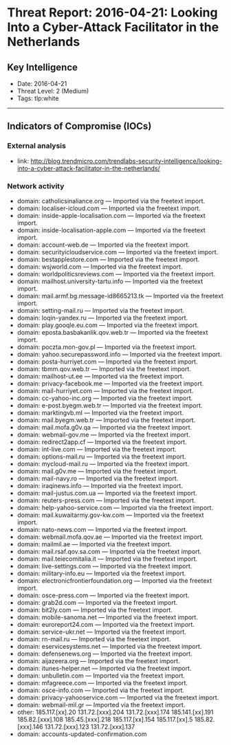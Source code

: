 # Threat Report: 2016-04-21: Looking Into a Cyber-Attack Facilitator in the Netherlands


## Key Intelligence
* Date: 2016-04-21
* Threat Level: 2 (Medium)
* Tags: tlp:white

---

## Indicators of Compromise (IOCs)
### External analysis
* link: http://blog.trendmicro.com/trendlabs-security-intelligence/looking-into-a-cyber-attack-facilitator-in-the-netherlands/

### Network activity
* domain: catholicsinaliance.org — Imported via the freetext import.
* domain: localiser-icloud.com — Imported via the freetext import.
* domain: inside-apple-localisation.com — Imported via the freetext import.
* domain: inside-localisation-apple.com — Imported via the freetext import.
* domain: account-web.de — Imported via the freetext import.
* domain: securityicloudservice.com — Imported via the freetext import.
* domain: bestapplestore.com — Imported via the freetext import.
* domain: wsjworld.com — Imported via the freetext import.
* domain: worldpoliticsreviews.com — Imported via the freetext import.
* domain: mailhost.university-tartu.info — Imported via the freetext import.
* domain: mail.armf.bg.message-id8665213.tk — Imported via the freetext import.
* domain: setting-mail.ru — Imported via the freetext import.
* domain: loqin-yandex.ru — Imported via the freetext import.
* domain: play.gooqle.eu.com — Imported via the freetext import.
* domain: eposta.basbakanlik.qov.web.tr — Imported via the freetext import.
* domain: poczta.mon-gov.pl — Imported via the freetext import.
* domain: yahoo.securepassword.info — Imported via the freetext import.
* domain: posta-hurriyet.com — Imported via the freetext import.
* domain: tbmm.qov.web.tr — Imported via the freetext import.
* domain: mailhost-ut.ee — Imported via the freetext import.
* domain: privacy-facebook.me — Imported via the freetext import.
* domain: mail-hurriyet.com — Imported via the freetext import.
* domain: cc-yahoo-inc.org — Imported via the freetext import.
* domain: e-post.byegm.web.tr — Imported via the freetext import.
* domain: marktingvb.ml — Imported via the freetext import.
* domain: mail.byegm.web.tr — Imported via the freetext import.
* domain: mail.mofa.g0v.qa — Imported via the freetext import.
* domain: webmail-gov.me — Imported via the freetext import.
* domain: redirect2app.cf — Imported via the freetext import.
* domain: int-live.com — Imported via the freetext import.
* domain: options-mail.ru — Imported via the freetext import.
* domain: mycloud-mail.ru — Imported via the freetext import.
* domain: mail.g0v.me — Imported via the freetext import.
* domain: mail-navy.ro — Imported via the freetext import.
* domain: iraqinews.info — Imported via the freetext import.
* domain: mail-justus.com.ua — Imported via the freetext import.
* domain: reuters-press.com — Imported via the freetext import.
* domain: help-yahoo-service.com — Imported via the freetext import.
* domain: mail.kuwaitarmy.gov-kw.com — Imported via the freetext import.
* domain: nato-news.com — Imported via the freetext import.
* domain: webmail.mofa.qov.ae — Imported via the freetext import.
* domain: mailmil.ae — Imported via the freetext import.
* domain: mail.rsaf.qov.sa.com — Imported via the freetext import.
* domain: mail.teiecomitalia.it — Imported via the freetext import.
* domain: live-settings.com — Imported via the freetext import.
* domain: military-info.eu — Imported via the freetext import.
* domain: electronicfrontierfoundation.org — Imported via the freetext import.
* domain: osce-press.com — Imported via the freetext import.
* domain: grab2d.com — Imported via the freetext import.
* domain: bit2ly.com — Imported via the freetext import.
* domain: mobile-sanoma.net — Imported via the freetext import.
* domain: euroreport24.com — Imported via the freetext import.
* domain: service-ukr.net — Imported via the freetext import.
* domain: rn-mail.ru — Imported via the freetext import.
* domain: eservicesystems.net — Imported via the freetext import.
* domain: defensenews.org — Imported via the freetext import.
* domain: aijazeera.org — Imported via the freetext import.
* domain: itunes-helper.net — Imported via the freetext import.
* domain: unbulletin.com — Imported via the freetext import.
* domain: mfagreece.com — Imported via the freetext import.
* domain: osce-info.com — Imported via the freetext import.
* domain: privacy-yahooservice.com — Imported via the freetext import.
* domain: webmail-mil.gr — Imported via the freetext import.
* other: 185.117.[xx].20
131.72.[xxx].204
131.72.[xxx].174
185.141.[xx].191
185.82.[xxx].108
185.45.[xxx].218
185.117.[xx].154
185.117.[xx].5
185.82.[xxx].146
131.72.[xxx].123
131.72.[xxx].137
* domain: accounts-updated-confirmation.com
